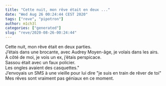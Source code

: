 ```yaml
---
title: "Cette nuit, mon rêve était en deux ..."
date: "Wed Aug 26 00:24:44 CEST 2020"
tags: ["reve", "pipotron"]
author: m1ch3l
categories: ["generated"]
slug: "reve/2020-08-26-00:24:44"
---
```


Cette nuit, mon rêve était en deux parties.<br>
J’étais dans une brocante, avec Audrey Moyen-âge, je volais dans les airs.<br>
À côté de moi, je vois un ex, j’étais perspicace.<br>
Sassou était avec un faux policier.<br>
Les ongles avaient des casquettes."<br>
J’envoyais un SMS à une vieille pour lui dire "je suis en train de rêver de toi"<br>
Mes rêves sont vraiment pas géniaux en ce moment.<br>
